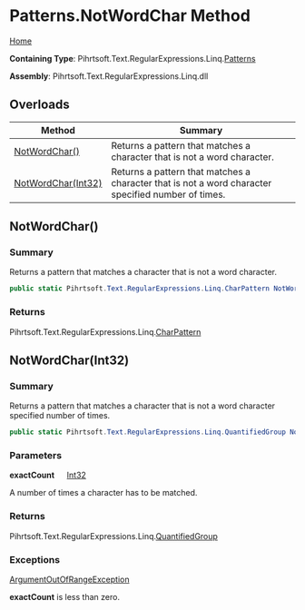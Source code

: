# Patterns\.NotWordChar Method

[Home](../../../../../../README.md)

**Containing Type**: Pihrtsoft\.Text\.RegularExpressions\.Linq\.[Patterns](../README.md)

**Assembly**: Pihrtsoft\.Text\.RegularExpressions\.Linq\.dll

## Overloads

| Method | Summary |
| ------ | ------- |
| [NotWordChar()](#Pihrtsoft_Text_RegularExpressions_Linq_Patterns_NotWordChar) | Returns a pattern that matches a character that is not a word character\. |
| [NotWordChar(Int32)](#Pihrtsoft_Text_RegularExpressions_Linq_Patterns_NotWordChar_System_Int32_) | Returns a pattern that matches a character that is not a word character specified number of times\. |

## NotWordChar\(\) <a name="Pihrtsoft_Text_RegularExpressions_Linq_Patterns_NotWordChar"></a>

### Summary

Returns a pattern that matches a character that is not a word character\.

```csharp
public static Pihrtsoft.Text.RegularExpressions.Linq.CharPattern NotWordChar()
```

### Returns

Pihrtsoft\.Text\.RegularExpressions\.Linq\.[CharPattern](../../CharPattern/README.md)

## NotWordChar\(Int32\) <a name="Pihrtsoft_Text_RegularExpressions_Linq_Patterns_NotWordChar_System_Int32_"></a>

### Summary

Returns a pattern that matches a character that is not a word character specified number of times\.

```csharp
public static Pihrtsoft.Text.RegularExpressions.Linq.QuantifiedGroup NotWordChar(int exactCount)
```

### Parameters

**exactCount** &emsp; [Int32](https://docs.microsoft.com/en-us/dotnet/api/system.int32)

A number of times a character has to be matched\.

### Returns

Pihrtsoft\.Text\.RegularExpressions\.Linq\.[QuantifiedGroup](../../QuantifiedGroup/README.md)

### Exceptions

[ArgumentOutOfRangeException](https://docs.microsoft.com/en-us/dotnet/api/system.argumentoutofrangeexception)

**exactCount** is less than zero\.

